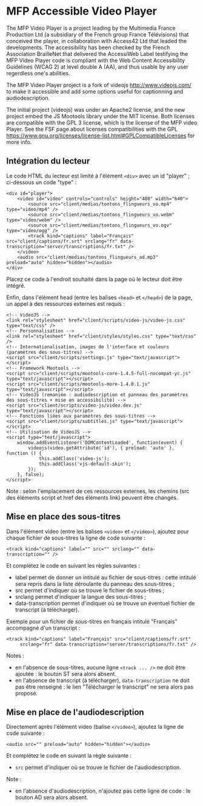 MFP Accessible Video Player
=======

The MFP Video Player is a project leading by the Multimedia France Production Ltd (a subsidiary of the French group France Télévisions) that conceived the player, in collaboration with Access42 Ltd that leaded the developments. The accessibility has been checked by the French Association BrailleNet that delivered the AccessiWeb Label testifying the MFP Video Player code is compliant with the Web Content Accessibility Guidelines (WCAG 2) at level double A (AA), and thus usable by any user regerdless one's abilities.

The MFP Video Player project is a fork of videojs <http://www.videojs.com/> to make it accessible and add some options useful for captionning and audiodescription.

The initial project (videojs) was under an Apache2 license, and the new project embed the JS Mootools library under the MIT license. Both licenses are compatible with the GPL 3 license, which is the license of the MFP video Player. See the FSF page about licenses compatibilities with the GPL <https://www.gnu.org/licenses/license-list.html#GPLCompatibleLicenses> for more info.
	

Intégration du lecteur
----

Le code HTML du lecteur est limité à l'élément `<div>` avec un id "player" ; ci-dessous un code "type" :

	<div id="player">
		<video id="video" controls="controls" height="480" width="640">
			<source src="client/medias/tontons_flingueurs_vo.mp4" type="video/mp4" />
			<source src="client/medias/tontons_flingueurs_vo.webm" type="video/webm" />
			<source src="client/medias/tontons_flingueurs_vo.ogv" type="video/ogg" />
			<track kind="captions" label="Français" src="client/captions/fr.srt" srclang="fr" data-transcription="server/transcriptions/fr.txt" />
		</video>
		<audio src="client/medias/tontons_flingueurs_ad.mp3" preload="auto" hidden="hidden"></audio>
	</div>

Placez ce code à l'endroit souhaité dans la page où le lecteur doit être intégré.

Enfin, dans l'élément head (entre les balises `<head>` et `</head>`) de la page, un appel à des ressources externes est requis :

	<!-- VideoJS -->
	<link rel="stylesheet" href="client/scripts/video-js/video-js.css" type="text/css" />
	<!-- Personnalisation -->
	<link rel="stylesheet" href="client/styles/styles.css" type="text/css" />
	<!-- Internationalisation, images de l'interface et couleurs (paramètres des sous-titres) -->
	<script src="client/scripts/settings.js" type="text/javascript"></script>
	<!-- Framework Mootools -->
	<script src="client/scripts/mootools-core-1.4.5-full-nocompat-yc.js" type="text/javascript"></script>
	<script src="client/scripts/mootools-more-1.4.0.1.js" type="text/javascript"></script>
	<!-- VideoJS (remaniée : audiodescription et panneau des paramètres des sous-titres + mise en accessibilité) -->
	<script src="client/scripts/video-js/video.dev.js" type="text/javascript"></script>
	<!-- Fonctions liées aux paramètres des sous-titres -->
	<script src="client/scripts/subtitles.js" type="text/javascript"></script>
	<!-- Utilisation de VideoJS -->
	<script type="text/javascript">
		window.addEventListener('DOMContentLoaded', function(event) {
			videojs(video.getAttribute('id'), { preload: 'auto' }, function () {
				this.addClass('video-js');
				this.addClass('vjs-default-skin');
			});
		}, false);
	</script>

Note : selon l'emplacement de ces ressources externes, les chemins (src des éléments script et href des éléments link) peuvent être changés. 


Mise en place des sous-titres
---

Dans l'élément video (entre les balises `<video>` et `</video>`), ajoutez pour chaque fichier de sous-titres la ligne de code suivante :

	<track kind="captions" label="" src="" srclang="" data-transcription="" />

Et complétez le code en suivant les règles suivantes :
- label permet de donner un intitulé au fichier de sous-titres : cette intitulé sera repris dans la liste déroulante du panneau des sous-titres ;
- src permet d'indiquer où se trouve le fichier de sous-titres ;
- srclang permet d'indiquer la langue des sous-titres ;
- data-transcription permet d'indiquer où se trouve un éventuel fichier de transcript (à télécharger).

Exemple pour un fichier de sous-titres en français intitulé "Français" accompagné d'un transcript :
	
	<track kind="captions" label="Français" src="client/captions/fr.srt"
		 srclang="fr" data-transcription="server/transcriptions/fr.txt" />

Notes :
- en l'absence de sous-titres, aucune ligne `<track ... />` ne doit être ajoutée : le bouton ST sera alors absent.
- en l'absence de transcript (à télécharger), `data-transcription` ne doit pas être renseigné : le lien "Télécharger le transcript" ne sera alors pas proposé.


Mise en place de l'audiodescription
---

Directement après l'élément video (balise `</video>`), ajoutez la ligne de code suivante :

	<audio src="" preload="auto" hidden="hidden"></audio>

Et complétez le code en suivant la règle suivante :
- `src` permet d'indiquer où se trouve le fichier de l'audiodescription.

Note :
- en l'absence d'audiodescription, n'ajoutez pas cette ligne de code : le bouton AD sera alors absent.
